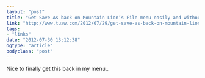 ```yaml
---
layout: "post"
title: "Get Save As back on Mountain Lion’s File menu easily and without hacks"
link: "http://www.tuaw.com/2012/07/29/get-save-as-back-on-mountain-lions-file-menu-easily-and-without/"
tags: 
- "links"
date: "2012-07-30 13:12:38"
ogtype: "article"
bodyclass: "post"
---
```


Nice to finally get this back in my menu..